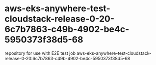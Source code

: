# aws-eks-anywhere-test-cloudstack-release-0-20-6c7b7863-c49b-4902-be4c-5950373f38d5-68
repository for use with E2E test job aws-eks-anywhere-test-cloudstack-release-0-20:6c7b7863-c49b-4902-be4c-5950373f38d5-68
